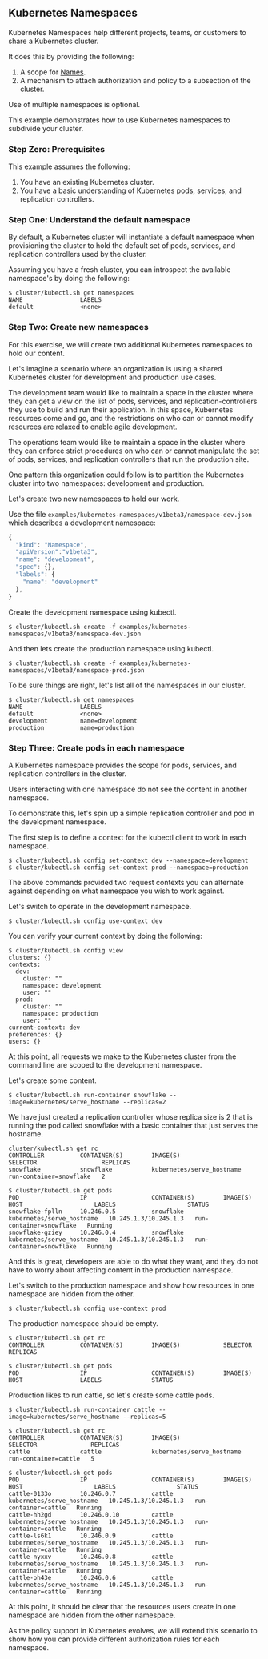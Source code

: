 ## Kubernetes Namespaces

Kubernetes Namespaces help different projects, teams, or customers to share a Kubernetes cluster.

It does this by providing the following:

1. A scope for [Names](../../../docs/identifiers.md).
2. A mechanism to attach authorization and policy to a subsection of the cluster.

Use of multiple namespaces is optional.

This example demonstrates how to use Kubernetes namespaces to subdivide your cluster.

### Step Zero: Prerequisites

This example assumes the following:

1. You have an existing Kubernetes cluster.
2. You have a basic understanding of Kubernetes pods, services, and replication controllers.

### Step One: Understand the default namespace

By default, a Kubernetes cluster will instantiate a default namespace when provisioning the cluster to hold the default set of pods,
services, and replication controllers used by the cluster.

Assuming you have a fresh cluster, you can introspect the available namespace's by doing the following:

```shell
$ cluster/kubectl.sh get namespaces
NAME                LABELS
default             <none>
```

### Step Two: Create new namespaces

For this exercise, we will create two additional Kubernetes namespaces to hold our content.

Let's imagine a scenario where an organization is using a shared Kubernetes cluster for development and production use cases.

The development team would like to maintain a space in the cluster where they can get a view on the list of pods, services, and replication-controllers
they use to build and run their application.  In this space, Kubernetes resources come and go, and the restrictions on who can or cannot modify resources
are relaxed to enable agile development.

The operations team would like to maintain a space in the cluster where they can enforce strict procedures on who can or cannot manipulate the set of
pods, services, and replication controllers that run the production site.

One pattern this organization could follow is to partition the Kubernetes cluster into two namespaces: development and production.

Let's create two new namespaces to hold our work.

Use the file `examples/kubernetes-namespaces/v1beta3/namespace-dev.json` which describes a development namespace:

```js
{
  "kind": "Namespace",
  "apiVersion":"v1beta3",
  "name": "development",
  "spec": {},
  "labels": {
    "name": "development"
  },
}
```

Create the development namespace using kubectl.

```shell
$ cluster/kubectl.sh create -f examples/kubernetes-namespaces/v1beta3/namespace-dev.json
```

And then lets create the production namespace using kubectl.

```shell
$ cluster/kubectl.sh create -f examples/kubernetes-namespaces/v1beta3/namespace-prod.json
```

To be sure things are right, let's list all of the namespaces in our cluster.

```shell
$ cluster/kubectl.sh get namespaces
NAME                LABELS
default             <none>
development         name=development
production          name=production
```

### Step Three: Create pods in each namespace

A Kubernetes namespace provides the scope for pods, services, and replication controllers in the cluster.

Users interacting with one namespace do not see the content in another namespace.

To demonstrate this, let's spin up a simple replication controller and pod in the development namespace.

The first step is to define a context for the kubectl client to work in each namespace.

```shell
$ cluster/kubectl.sh config set-context dev --namespace=development
$ cluster/kubectl.sh config set-context prod --namespace=production
```

The above commands provided two request contexts you can alternate against depending on what namespace you
wish to work against.

Let's switch to operate in the development namespace.

```shell
$ cluster/kubectl.sh config use-context dev
```

You can verify your current context by doing the following:

```shell
$ cluster/kubectl.sh config view
clusters: {}
contexts:
  dev:
    cluster: ""
    namespace: development
    user: ""
  prod:
    cluster: ""
    namespace: production
    user: ""
current-context: dev
preferences: {}
users: {}
```

At this point, all requests we make to the Kubernetes cluster from the command line are scoped to the development namespace.

Let's create some content.

```shell
$ cluster/kubectl.sh run-container snowflake --image=kubernetes/serve_hostname --replicas=2
```

We have just created a replication controller whose replica size is 2 that is running the pod called snowflake with a basic container that just serves the hostname.

```shell
cluster/kubectl.sh get rc
CONTROLLER          CONTAINER(S)        IMAGE(S)                    SELECTOR                  REPLICAS
snowflake           snowflake           kubernetes/serve_hostname   run-container=snowflake   2

$ cluster/kubectl.sh get pods
POD                 IP                  CONTAINER(S)        IMAGE(S)                    HOST                    LABELS                    STATUS
snowflake-fplln     10.246.0.5          snowflake           kubernetes/serve_hostname   10.245.1.3/10.245.1.3   run-container=snowflake   Running
snowflake-gziey     10.246.0.4          snowflake           kubernetes/serve_hostname   10.245.1.3/10.245.1.3   run-container=snowflake   Running
```

And this is great, developers are able to do what they want, and they do not have to worry about affecting content in the production namespace.

Let's switch to the production namespace and show how resources in one namespace are hidden from the other.

```shell
$ cluster/kubectl.sh config use-context prod
```

The production namespace should be empty.

```shell
$ cluster/kubectl.sh get rc
CONTROLLER          CONTAINER(S)        IMAGE(S)            SELECTOR            REPLICAS

$ cluster/kubectl.sh get pods
POD                 IP                  CONTAINER(S)        IMAGE(S)            HOST                LABELS              STATUS
```

Production likes to run cattle, so let's create some cattle pods.

```shell
$ cluster/kubectl.sh run-container cattle --image=kubernetes/serve_hostname --replicas=5

$ cluster/kubectl.sh get rc
CONTROLLER          CONTAINER(S)        IMAGE(S)                    SELECTOR               REPLICAS
cattle              cattle              kubernetes/serve_hostname   run-container=cattle   5

$ cluster/kubectl.sh get pods
POD                 IP                  CONTAINER(S)        IMAGE(S)                    HOST                    LABELS                 STATUS
cattle-0133o        10.246.0.7          cattle              kubernetes/serve_hostname   10.245.1.3/10.245.1.3   run-container=cattle   Running
cattle-hh2gd        10.246.0.10         cattle              kubernetes/serve_hostname   10.245.1.3/10.245.1.3   run-container=cattle   Running
cattle-ls6k1        10.246.0.9          cattle              kubernetes/serve_hostname   10.245.1.3/10.245.1.3   run-container=cattle   Running
cattle-nyxxv        10.246.0.8          cattle              kubernetes/serve_hostname   10.245.1.3/10.245.1.3   run-container=cattle   Running
cattle-oh43e        10.246.0.6          cattle              kubernetes/serve_hostname   10.245.1.3/10.245.1.3   run-container=cattle   Running
```

At this point, it should be clear that the resources users create in one namespace are hidden from the other namespace.

As the policy support in Kubernetes evolves, we will extend this scenario to show how you can provide different
authorization rules for each namespace.
